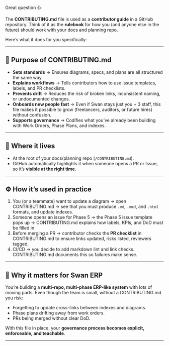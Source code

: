 Great question 👍

The **CONTRIBUTING.md** file is used as a **contributor guide** in a GitHub repository. Think of it as the **rulebook** for how you (and anyone else in the future) should work with your docs and planning repo.

Here’s what it does for you specifically:

---

## 📌 Purpose of CONTRIBUTING.md

* **Sets standards** → Ensures diagrams, specs, and plans are all structured the same way.
* **Explains workflows** → Tells contributors how to use issue templates, labels, and PR checklists.
* **Prevents drift** → Reduces the risk of broken links, inconsistent naming, or undocumented changes.
* **Onboards new people fast** → Even if Swan stays just you + 3 staff, this file makes it possible to grow (freelancers, auditors, or future hires) without confusion.
* **Supports governance** → Codifies what you’ve already been building with Work Orders, Phase Plans, and indexes.

---

## 📂 Where it lives

* At the root of your docs/planning repo (`/CONTRIBUTING.md`).
* GitHub automatically highlights it when someone opens a PR or Issue, so it’s **visible at the right time**.

---

## ⚙️ How it’s used in practice

1. You (or a teammate) want to update a diagram → open CONTRIBUTING.md → see that you must produce `.md`, `.mmd`, and `.html` formats, and update indexes.
2. Someone opens an issue for Phase 5 → the Phase 5 issue template pops up → CONTRIBUTING.md explains how labels, KPIs, and DoD must be filled in.
3. Before merging a PR → contributor checks the **PR checklist** in CONTRIBUTING.md to ensure links updated, risks listed, reviewers tagged.
4. CI/CD → you decide to add markdown lint and link checks. CONTRIBUTING.md documents this so failures make sense.

---

## 🎯 Why it matters for Swan ERP

You’re building a **multi-repo, multi-phase ERP-like system** with lots of moving parts. Even though the team is small, without a CONTRIBUTING.md you risk:

* Forgetting to update cross-links between indexes and diagrams.
* Phase plans drifting away from work orders.
* PRs being merged without clear DoD.

With this file in place, your **governance process becomes explicit, enforceable, and teachable**.

---

